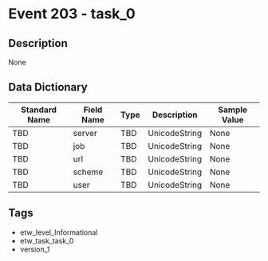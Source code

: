 # Event 203 - task_0

## Description
None

## Data Dictionary
|Standard Name|Field Name|Type|Description|Sample Value|
|---|---|---|---|---|
|TBD|server|TBD|UnicodeString|None|None|
|TBD|job|TBD|UnicodeString|None|None|
|TBD|url|TBD|UnicodeString|None|None|
|TBD|scheme|TBD|UnicodeString|None|None|
|TBD|user|TBD|UnicodeString|None|None|

## Tags
* etw_level_Informational
* etw_task_task_0
* version_1